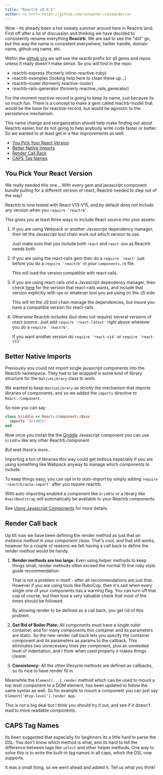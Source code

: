 ```yaml
---
title: "Reactrb v0.8.5"
author: <a href='https://github.com/catmando'>catmando</a>
---
```

Wow - its already been a hot sweaty summer around here in Reactrb land.  First off after a lot of discussion and thinking we have decided to consistently rename everything **Reactrb**.  We are sad to see the "dot" go, but this way the name is consistent everywhere, twitter handle, domain name, github org name, etc.

Within the [github org](https://github.com/reactrb) we will use the reactb prefix for all gems and repos unless it really doesn't make sense.  So you will find in the repo:

 - reactrb-express (formerly inline-reactive-ruby)
 - reactrb-examples (looking help here to clean these up...)
 - reactrb-router (formerly reactive-router)
 - reactrb-rails-generator (formerly reactive_rails_generator)

For the moment reactive-record is going to keep its name, just because its so much fun.  There is a concept to make a gem called reactrb-model that would be the base for reactive-record, but would be agnostic to the persistence mechanism.


This name change and reorganization should help make finding out about Reactrb easier, but its not going to help anybody write code faster or better.  So we wanted to at least get in a few improvements as well:

- [You Pick Your React Version](#you-pick-your-react-version)
- [Better Native Imports](#better-native-imports)
- [Render Call Back](#render-call-back)
- [CAPS Tag Names](#caps-tag-names)

## You Pick Your React Version

We really needed this one... With every gem and javascript component bundle pulling for a different version of react, Reactrb needed to step out of the way!

Reactrb is now tested with React V13-V15, and by default does *not* include any version when you `require 'reactrb'`.  

This gives you at least three ways to include React source into your assets:

1. If you are using Webpack or another Javascript dependency manager, then let the Javascript tool chain work out which version to use.  

    Just make sure that you include both `react` and `react-dom` as Reactrb needs both.

2. If you are using the react-rails gem then do a `require 'react'` just before you do a `require 'reactrb'` in your `components.rb` file.  

    This will load the version compatible with react-rails.

3. If you are using react-rails *and* a Javascript dependency manager, then check [here](https://github.com/reactjs/react-rails/blob/master/VERSIONS.md) for the version that react-rails wants, and include that version explicitly with `npm` or whatever tool you are using on the JS side.

     This will let the JS tool chain manage the dependencies, but insure you have a compatible version for react-rails.

4. Otherwise Reactrb includes (but does not require) several versions of react source.   Just add `require 'react-latest'` right above wherever you do a `require 'reactrb'`.  

     If you want another version do `require 'react-v14'` or `require 'react-v13'`

## Better Native Imports

Previously you could not import single javascript components into the Reactrb namespace.  They had to be wrapped is some kind of library structure for the `NativeLibrary` class to work.  

We wanted to keep `NativeLibrary` as strictly the mechanism that imports libraries of components, and so we added the `imports` directive to `React::Component`.

So now you can say:

```ruby
class Griddle << React::Component::Base
  imports 'Griddle'
end
```

Now once you install the the [Griddle](http://griddlegriddle.github.io/Griddle/) Javascript component you can use `Griddle` like any other Reactrb component.

*But wait there's more...*

Importing a ton of libraries this way could get tedious especially if you are using something like Webpack anyway to manage which components to include.

To keep things easy, you can opt in to *auto-import* by simply adding `require 'reactrb/auto-import'` after you require reactrb.

With auto-importing enabled a component like `Griddle` or a library like `ReactBootstrap` will automatically be available to your Reactrb components.

See [Using Javascript Components](/using-javascript-components.html) for more details.

## Render Call back

Up till now we have been defining the render method as just that *an instance method in your component class.*  That's cool, and that still works, however for a couple of reasons we felt having a call back to define the render method would be handy.  

1. **Render methods are too large:** Even using helper methods to keep things small, render methods often exceed the normal 10 line ruby style guide recommendation.  

     That is not a problem in itself - after all recommendations are just that.  However if you are using tools like RuboCop, then it's sad when every single one of your components has a warning flag.  You can turn off that cop of course, but then lose a very valuable check that most of the times should be followed.  

     By allowing render to be defined as a call back, you get rid of this problem.

2. **Get Rid of Boiler Plate:** All components must have a single outer container, and for many components this container and its parameters are static.  So the new render call back lets you specify the container component and its parameters as params to the callback.  This eliminates two unnecessary lines per component, plus an unneeded level of indentation, and I think when used properly it makes things clearer.

3. **Consistency:** All the other lifecycle methods are defined as callbacks, so its nice to have render fit in.

Meanwhile the `Element[...].render` method which can be used to mount a top level component to a DOM element, has been updated to follow the same syntax as well.  So for example to mount a component you can just say `Element['#top-level'].render App`.

This is not a big deal but I think you should try it out, and see if it doesn't lead to more readable components.

## CAPS Tag Names

Its been suggested that especially for beginners its a little hard to parse the DSL.  You don't know which method is what, and its hard to tell the difference between tags like `select` and other helper methods.  One way to solve this is to write the built-in tag names in all caps, which the DSL now supports.

It was a small thing, so we went ahead and added it.  Tell us what you think!
